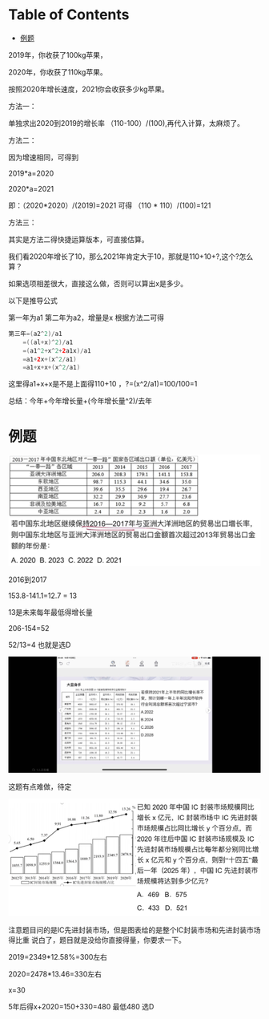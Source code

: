 # Table of Contents

* [例题](#例题)


2019年，你收获了100kg苹果，

2020年，你收获了110kg苹果。

按照2020年增长速度，2021你会收获多少kg苹果。



方法一：

单独求出2020到2019的增长率 （110-100）/(100),再代入计算，太麻烦了。



方法二：

因为增速相同，可得到

2019*a=2020

2020*a=2021

即：（2020*2020）/(2019)=2021 可得 （110 *  110）/(100)=121



方法三：

其实是方法二得快捷运算版本，可直接估算。

我们看2020年增长了10，那么2021年肯定大于10，那就是110+10+?,这个?怎么算？

如果选项相差很大，直接这么做，否则可以算出x是多少。

以下是推导公式

第一年为a1 第二年为a2，增量是x 根据方法二可得

```java
第三年=(a2^2)/a1
    =((al+x)^2)/a1
    =(a1^2+x^2+2a1x)/a1
    =a1+2x+(x^2/a1)
    =a1+x+x+(x^2/a1)
```

这里得a1+x+x是不是上面得110+10 ，?=(x^2/a1)=100/100=1

总结：今年+今年增长量+(今年增长量^2)/去年



# 例题

![image-20231220080947031](.images/image-20231220080947031.png)

  2016到2017 

153.8-141.1=12.7 = 13

13是未来每年最低得增长量

206-154=52 

52/13=4 也就是选D

![image-20231220081215377](.images/image-20231220081215377.png)



这题有点难做，待定



![image-20231220081249620](.images/image-20231220081249620.png)

注意题目问的是IC先进封装市场，但是图表给的是整个IC封装市场和先进封装市场得比重
说白了，题目就是没给你直接得量，你要求一下。

2019=2349*12.58%=300左右

2020=2478*13.46=330左右

x=30

5年后得x+2020=150+330=480 最低480 选D
